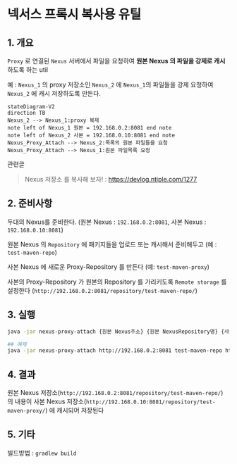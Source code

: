 # 넥서스 프록시 복사용 유틸

## 1. 개요

`Proxy` 로 연결된 `Nexus` 서버에서 파일을 요청하여 **원본 Nexus 의 파일을 강제로 캐시**하도록 하는 util

예 : `Nexus_1` 의 proxy 저장소인 `Nexus_2` 에 `Nexus_1`의 파일들을 강제 요청하여 `Nexus_2` 에 캐시 저장하도록 만든다.

```mermaid
stateDiagram-V2
direction TB
Nexus_2 --> Nexus_1:proxy 복제
note left of Nexus_1 원본 = 192.168.0.2:8081 end note
note left of Nexus_2 사본 = 192.168.0.10:8081 end note
Nexus_Proxy_Attach --> Nexus_2:목록의 원본 파일들을 요청
Nexus_Proxy_Attach --> Nexus_1:원본 파일목록 요청
```

관련글

> Nexus 저장소 를 복사해 보자! : https://devlog.ntiple.com/1277

## 2. 준비사항

두대의 Nexus를 준비한다. (원본 Nexus : `192.168.0.2:8081`, 사본 Nexus : `192.168.0.10:8081`)

원본 Nexus 의 `Repository` 에 패키지들을 업로드 또는 캐시해서 준비해두고 (예 : `test-maven-repo`)

사본 Nexus 에 새로운 Proxy-Repository 를 만든다 (예: `test-maven-proxy`)

사본의 Proxy-Repository 가 원본의 Repository 를 가리키도록 `Remote storage` 를 설정한다 (`http://192.168.0.2:8081/repository/test-maven-repo/`)

## 3. 실행

```bash
java -jar nexus-proxy-attach {원본 Nexus주소} {원본 NexusRepository명} {사본 Nexus주소} {사본 NexusRepository명}

## 예제
java -jar nexus-proxy-attach http://192.168.0.2:8081 test-maven-repo http://192.168.0.10:8081 test2-maven-proxy
```

## 4. 결과

원본 Nexus 저장소(`http://192.168.0.2:8081/repository/test-maven-repo/`) 의 내용이 사본 Nexus 저장소(`http://192.168.0.10:8081/repository/test-maven-proxy/`) 에 캐시되어 저장된다


## 5. 기타

빌드방법 : `gradlew build`